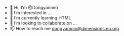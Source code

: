 - 👋 Hi, I’m @Dongyanmio
- 👀 I’m interested in ...
- 🌱 I’m currently learning HTML
- 💞️ I’m looking to collaborate on ...
- 📫 How to reach me dongyanmio@dimensions.eu.org

<!---
Dongyanmio/Dongyanmio is a ✨ special ✨ repository because its `README.md` (this file) appears on your GitHub profile.
You can click the Preview link to take a look at your changes.
--->
